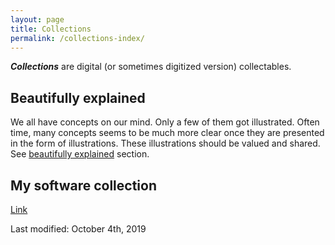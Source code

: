 ```yaml
---
layout: page
title: Collections
permalink: /collections-index/
---
```


***Collections*** are digital (or sometimes digitized version) collectables. 

## Beautifully explained
We all have concepts on our mind. Only a few of them got illustrated. Often time, many concepts seems to be much more clear once they are presented in the form of illustrations. These illustrations should be valued and shared. See [beautifully explained](/collections/beautifully-explained) section. 

## My software collection
[Link](/collections/my-apps)

Last modified: October 4th, 2019